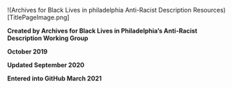 <p align="center">

!(Archives for Black Lives in philadelphia Anti-Racist Description Resources)[TitlePageImage.png]

**Created by Archives for Black Lives in Philadelphia’s Anti-Racist Description Working Group**

**October 2019**

**Updated September 2020**

**Entered into GitHub March 2021**

</p>

